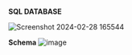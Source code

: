 **SQL DATABASE**


![Screenshot 2024-02-28 165544](https://github.com/get-programmed/SQL_for_Analysis/assets/88223554/3c211c35-afaf-4189-bff6-7814d839fdf5)

**Schema**
![image](https://github.com/get-programmed/SQL_for_Analysis/assets/88223554/01d2f469-9d51-4d23-bbb4-0b434f975556)
